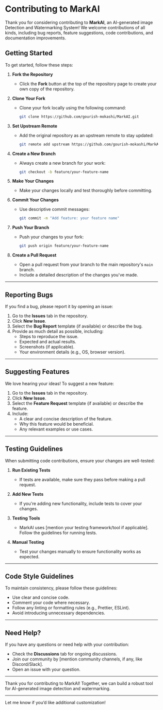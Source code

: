 # Contributing to MarkAI

Thank you for considering contributing to **MarkAI**, an AI-generated image Detection and Watermarking System! We welcome contributions of all kinds, including bug reports, feature suggestions, code contributions, and documentation improvements.

## Getting Started

To get started, follow these steps:

1. **Fork the Repository**  
   - Click the **Fork** button at the top of the repository page to create your own copy of the repository.

2. **Clone Your Fork**  
   - Clone your fork locally using the following command:  
     ```bash
     git clone https://github.com/gourish-mokashi/MarkAI.git
     ```

3. **Set Upstream Remote**  
   - Add the original repository as an upstream remote to stay updated:  
     ```bash
     git remote add upstream https://github.com/gourish-mokashi/MarkAI.git
     ```

4. **Create a New Branch**  
   - Always create a new branch for your work:  
     ```bash
     git checkout -b feature/your-feature-name
     ```

5. **Make Your Changes**  
   - Make your changes locally and test thoroughly before committing.

6. **Commit Your Changes**  
   - Use descriptive commit messages:  
     ```bash
     git commit -m "Add feature: your feature name"
     ```

7. **Push Your Branch**  
   - Push your changes to your fork:  
     ```bash
     git push origin feature/your-feature-name
     ```

8. **Create a Pull Request**  
   - Open a pull request from your branch to the main repository's `main` branch.
   - Include a detailed description of the changes you've made.

---

## Reporting Bugs

If you find a bug, please report it by opening an issue:

1. Go to the **Issues** tab in the repository.
2. Click **New Issue**.
3. Select the **Bug Report** template (if available) or describe the bug.
4. Provide as much detail as possible, including:
   - Steps to reproduce the issue.
   - Expected and actual results.
   - Screenshots (if applicable).
   - Your environment details (e.g., OS, browser version).

---

## Suggesting Features

We love hearing your ideas! To suggest a new feature:

1. Go to the **Issues** tab in the repository.
2. Click **New Issue**.
3. Select the **Feature Request** template (if available) or describe the feature.
4. Include:
   - A clear and concise description of the feature.
   - Why this feature would be beneficial.
   - Any relevant examples or use cases.

---

## Testing Guidelines

When submitting code contributions, ensure your changes are well-tested:

1. **Run Existing Tests**  
   - If tests are available, make sure they pass before making a pull request.

2. **Add New Tests**  
   - If you're adding new functionality, include tests to cover your changes.

3. **Testing Tools**  
   - MarkAI uses [mention your testing framework/tool if applicable]. Follow the guidelines for running tests.

4. **Manual Testing**  
   - Test your changes manually to ensure functionality works as expected.

---

## Code Style Guidelines

To maintain consistency, please follow these guidelines:

- Use clear and concise code.
- Comment your code where necessary.
- Follow any linting or formatting rules (e.g., Prettier, ESLint).
- Avoid introducing unnecessary dependencies.

---

## Need Help?

If you have any questions or need help with your contribution:

- Check the **Discussions** tab for ongoing discussions.
- Join our community by [mention community channels, if any, like Discord/Slack].
- Open an issue with your question.

---

Thank you for contributing to MarkAI! Together, we can build a robust tool for AI-generated image detection and watermarking.

--- 

Let me know if you’d like additional customization!
